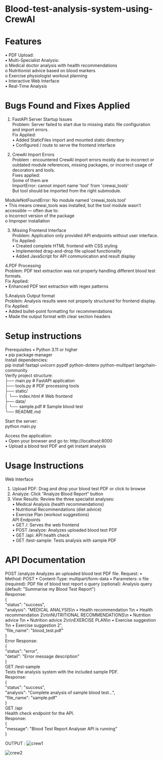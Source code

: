 # Blood-test-analysis-system-using-CrewAI


# Features
•	PDF Upload:      
•	Multi-Specialist Analysis:   
o	Medical doctor analysis with health recommendations       
o	Nutritionist advice based on blood markers       
o	Exercise physiologist workout planning       
•	Interactive Web Interface        
•	Real-Time Analysis            


# Bugs Found and Fixes Applied
1.	FastAPI Server Startup Issues   
Problem: Server failed to start due to missing static file configuration and import errors.  
Fix Applied:  
•	Added StaticFiles import and mounted static directory  
•	Configured / route to serve the frontend interface

3.	CrewAI Import Errors   
 Problem : encountered CrewAI import errors mostly due to incorrect or outdated module references, missing packages, or incorrect usage of decorators and tools.  
Fixes applied:  
Some of them are  
ImportError: cannot import name 'tool' from 'crewai_tools'  
But tool should be imported from the right submodule.  

ModuleNotFoundError: No module named 'crewai_tools.tool'  
•	This means crewai_tools was installed, but the tool module wasn’t accessible — often due to:  
o	Incorrect version of the package  
o	Improper installation  

3. Missing Frontend Interface  
Problem: Application only provided API endpoints without user interface.  
Fix Applied:  
•	Created complete HTML frontend with CSS styling  
•	Implemented drag-and-drop file upload functionality  
•	Added JavaScript for API communication and result display  

4.PDF Processing   
Problem: PDF text extraction was not properly handling different blood test formats.  
Fix Applied:  
•	Enhanced PDF text extraction with regex patterns  

5.Analysis Output format  
Problem: Analysis results were not properly structured for frontend display.  
Fix Applied:  
•	Added bullet-point formatting for recommendations  
•	Made the output format with clear section headers  


# Setup instructions  
Prerequisites
•	Python 3.11 or higher  
•	pip package manager  
Install dependencies:  
pip install fastapi uvicorn pypdf python-dotenv python-multipart langchain-community  
Verify project structure:    
├── main.py                 # FastAPI application  
├── tools.py               # PDF processing tools  
├── static/  
│   └── index.html         # Web frontend  
├── data/  
│   └── sample.pdf         # Sample blood test  
└── README.md  

Start the server:  
python main.py  

Access the application:    
•	Open your browser and go to: http://localhost:8000    
•	Upload a blood test PDF and get instant analysis    


# Usage Instructions  
Web Interface
1.	Upload PDF: Drag and drop your blood test PDF or click to browse
2.	Analyze: Click "Analyze Blood Report" button
3.	View Results: Review the three specialist analyses:  
•	Medical Analysis (health recommendations)  
•	Nutritional Recommendations (diet advice)  
•	Exercise Plan (workout suggestions)  
API Endpoints  
•	GET /: Serves the web frontend  
•	POST /analyze: Analyzes uploaded blood test PDF  
•	GET /api: API health check  
•	GET /test-sample: Tests analysis with sample PDF  
# API Documentation  
POST /analyze
Analyzes an uploaded blood test PDF file.
Request:
•	Method: POST
•	Content-Type: multipart/form-data
•	Parameters:
o	file (required): PDF file of blood test report
o	query (optional): Analysis query (default: "Summarise my Blood Test Report")  
Response:  
{  
  "status": "success",  
  "analysis": "MEDICAL ANALYSIS\n • Health recommendation 1\n • Health recommendation 2\n\nNUTRITIONAL RECOMMENDATIONS\n • Nutrition advice 1\n • Nutrition advice   2\n\nEXERCISE PLAN\n • Exercise suggestion 1\n • Exercise suggestion 2",  
  "file_name": "blood_test.pdf"  
}  
Error Response:  
{  
  "status": "error",  
  "detail": "Error message description"  
}  
GET /test-sample  
Tests the analysis system with the included sample PDF.  
Response:  
{  
  "status": "success",  
  "analysis": "Complete analysis of sample blood test...",  
  "file_name": "sample.pdf"  
}  
GET /api  
Health check endpoint for the API.  
Response:  
{  
  "message": "Blood Test Report Analyser API is running"  
}  




OUTPUT :
![crew1](https://github.com/user-attachments/assets/e27141e2-2e2d-4077-a21c-c76022645e86)




  

![crew2](https://github.com/user-attachments/assets/dadc4b21-39f8-43a1-8431-c7835d73fe6b)





